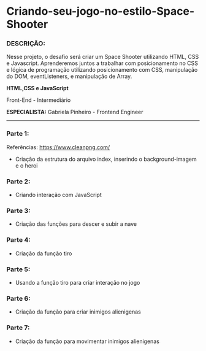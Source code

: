 # Criando-seu-jogo-no-estilo-Space-Shooter

### DESCRIÇÃO:

Nesse projeto, o desafio será criar um Space Shooter utilizando HTML, CSS e Javascript. Aprenderemos juntos a trabalhar com posicionamento no CSS e lógica de programação utilizando posicionamento com CSS, manipulação do DOM, eventListeners, e manipulação de Array.  

**HTML,CSS e JavaScript**

Front-End   - Intermediário

**ESPECIALISTA:** Gabriela Pinheiro - Frontend Engineer
______________
### Parte 1: 

Referências: https://www.cleanpng.com/  

- Criação da estrutura do arquivo index, inserindo o background-imagem e o heroi

### Parte 2: 

- Criando interação com JavaScript 

### Parte 3: 

- Criação das funções para descer e subir a nave

### Parte 4: 

- Criação da função tiro

### Parte 5: 

- Usando a função tiro para criar interação no jogo

### Parte 6: 

- Criação da função para criar inimigos alienigenas

### Parte 7: 

- Criação da função para movimentar inimigos alienigenas
